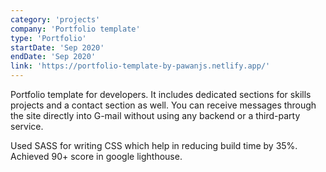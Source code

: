 ```yaml
---
category: 'projects'
company: 'Portfolio template'
type: 'Portfolio'
startDate: 'Sep 2020'
endDate: 'Sep 2020'
link: 'https://portfolio-template-by-pawanjs.netlify.app/'
---
```


Portfolio template for developers. It includes dedicated sections for skills projects and a contact section as well. You can receive messages through the site directly into G-mail without using any backend or a third-party service.

Used SASS for writing CSS which help in reducing build time by 35%. Achieved 90+ score in google lighthouse.
